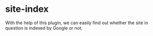 # site-index
With the help of this plugin, we can easily find out whether the site in question is indexed by Google or not.
